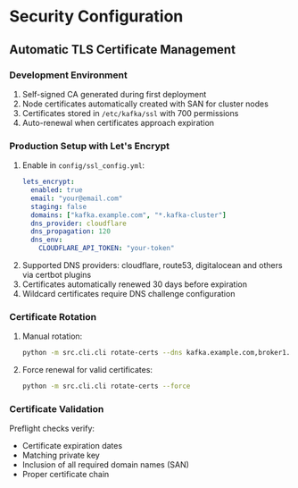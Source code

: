 # Security Configuration

## Automatic TLS Certificate Management

### Development Environment
1. Self-signed CA generated during first deployment
2. Node certificates automatically created with SAN for cluster nodes
3. Certificates stored in `/etc/kafka/ssl` with 700 permissions
4. Auto-renewal when certificates approach expiration

### Production Setup with Let's Encrypt
1. Enable in `config/ssl_config.yml`:
   ```yaml
   lets_encrypt:
     enabled: true
     email: "your@email.com"
     staging: false
     domains: ["kafka.example.com", "*.kafka-cluster"]
     dns_provider: cloudflare
     dns_propagation: 120
     dns_env:
       CLOUDFLARE_API_TOKEN: "your-token"
   ```
2. Supported DNS providers: cloudflare, route53, digitalocean and others via certbot plugins
3. Certificates automatically renewed 30 days before expiration
4. Wildcard certificates require DNS challenge configuration

### Certificate Rotation
1. Manual rotation:
   ```bash
   python -m src.cli.cli rotate-certs --dns kafka.example.com,broker1.kafka.example.com
   ```
2. Force renewal for valid certificates:
   ```bash
   python -m src.cli.cli rotate-certs --force
   ```

### Certificate Validation
Preflight checks verify:
- Certificate expiration dates
- Matching private key
- Inclusion of all required domain names (SAN)
- Proper certificate chain

